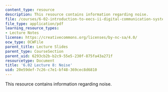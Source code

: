 ```yaml
---
content_type: resource
description: This resource contains information regarding noise.
file: /courses/6-02-introduction-to-eecs-ii-digital-communication-systems-fall-2012/20e59def7c26c7e1bf48369cec8d6810_MIT6_02F12_lec08.pdf
file_type: application/pdf
learning_resource_types:
- Lecture Notes
license: https://creativecommons.org/licenses/by-nc-sa/4.0/
ocw_type: OCWFile
parent_title: Lecture Slides
parent_type: CourseSection
parent_uid: 6293cb2b-b2c9-55e5-230f-875fa43a271f
resourcetype: Document
title: '6.02 Lecture 8: Noise'
uid: 20e59def-7c26-c7e1-bf48-369cec8d6810
---
```

This resource contains information regarding noise.